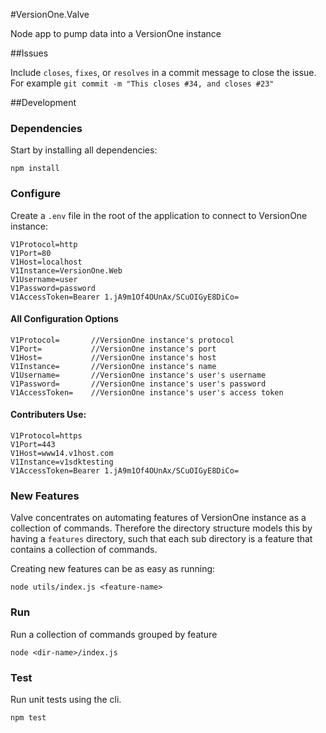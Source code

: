 #VersionOne.Valve

Node app to pump data into a VersionOne instance

##Issues

Include `closes`, `fixes`, or `resolves` in a commit message to close the issue.
For example `git commit -m "This closes #34, and closes #23"`

##Development

### Dependencies
Start by installing all dependencies:
```
npm install
```

### Configure
Create a `.env` file in the root of the application to connect to VersionOne instance:

```
V1Protocol=http
V1Port=80
V1Host=localhost
V1Instance=VersionOne.Web
V1Username=user
V1Password=password
V1AccessToken=Bearer 1.jA9m1Of4OUnAx/SCuOIGyE8DiCo=
```

#### All Configuration Options
```
V1Protocol=       //VersionOne instance's protocol
V1Port=           //VersionOne instance's port
V1Host=           //VersionOne instance's host
V1Instance=       //VersionOne instance's name
V1Username=       //VersionOne instance's user's username
V1Password=       //VersionOne instance's user's password
V1AccessToken=    //VersionOne instance's user's access token
```

#### Contributers Use:
```
V1Protocol=https
V1Port=443
V1Host=www14.v1host.com
V1Instance=v1sdktesting
V1AccessToken=Bearer 1.jA9m1Of4OUnAx/SCuOIGyE8DiCo=
```

### New Features
Valve concentrates on automating features of VersionOne instance as a collection of commands.
Therefore the directory structure models this by having a `features` directory,
such that each sub directory is a feature that contains a collection of commands.

Creating new features can be as easy as running:
```
node utils/index.js <feature-name>
```

### Run
Run a collection of commands grouped by feature
```
node <dir-name>/index.js
```

### Test
Run unit tests using the cli.
```
npm test
```